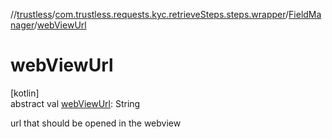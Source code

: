//[trustless](../../../index.md)/[com.trustless.requests.kyc.retrieveSteps.steps.wrapper](../index.md)/[FieldManager](index.md)/[webViewUrl](web-view-url.md)

# webViewUrl

[kotlin]\
abstract val [webViewUrl](web-view-url.md): String

url that should be opened in the webview
